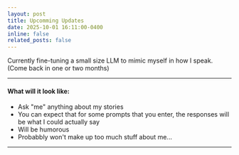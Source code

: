 ```yaml
---
layout: post
title: Upcomming Updates
date: 2025-10-01 16:11:00-0400
inline: false
related_posts: false
---
```


Currently fine-tuning a small size LLM to mimic myself in how I speak. (Come back in one or two months)

---

#### What will it look like:

<ul>
    <li>Ask "me" anything about my stories</li>
    <li>You can expect that for some prompts that you enter, the responses will be what I could actually say</li>
    <li>Will be humorous</li>
    <li>Probabbly won't make up too much stuff about me...</li>
</ul>

---
